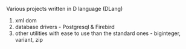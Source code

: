 Various projects written in D language (DLang)
1. xml dom
2. database drivers - Postgresql & Firebird
3. other utilities with ease to use than the standard ones - biginteger, variant, zip 
